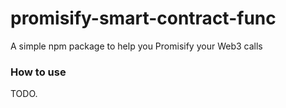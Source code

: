# promisify-smart-contract-func
A simple npm package to help you Promisify your Web3 calls

### How to use

TODO.